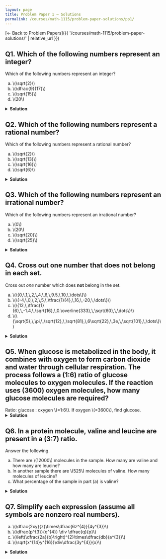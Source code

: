 ```yaml
---
layout: page
title: Problem Paper 1 — Solutions
permalink: /courses/math-1115/problem-paper-solutions/pp1/
---
```


[← Back to Problem Papers]({{ '/courses/math-1115/problem-paper-solutions/' | relative_url }})

## Q1. Which of the following numbers represent an integer?

<div class="problem">
  <div class="prompt">Which of the following numbers represent an integer?</div>
  <ol type="a" class="options four">
  <li>\(\sqrt{2}\)</li>
  <li>\(\dfrac{9}{17}\)</li>
  <li>\(\sqrt{15}\)</li>
  <li>\(20\)</li>
</ol>

</div>

<details class="solution">
  <summary><strong>Solution</strong></summary>

An integer is a whole number (positive, negative, or zero).
$$
\sqrt{2}\approx1.41\notin\mathbb{Z},\qquad
\dfrac{9}{17}\in\mathbb{Q}\setminus\mathbb{Z},\qquad
\sqrt{15}\approx3.87\notin\mathbb{Z},\qquad
20\in\mathbb{Z}.
$$
Thus the correct choice is
$$\boxed{\text{(d) }20}.$$
</details>

## Q2. Which of the following numbers represent a rational number?

<div class="problem">
  <div class="prompt">Which of the following numbers represent a rational number?</div>
  <ol type="a" class="options four">
    <li>\(\sqrt{2}\)</li>
    <li>\(\sqrt{13}\)</li>
    <li>\(\sqrt{16}\)</li>
    <li>\(\sqrt{6}\)</li>
  </ol>
</div>

<details class="solution">
  <summary><strong>Solution</strong></summary>

A rational number can be written as a fraction \(\tfrac{p}{q}\) with \(p,q\in\mathbb{Z}\) and \(q\neq 0\). 
$$
\sqrt{2},\ \sqrt{13},\ \sqrt{6}\ \text{are irrational},\qquad
\sqrt{16}=4\in\mathbb{Z}\subset\mathbb{Q}.
$$
Hence the correct choice is \(\boxed{\text{(c) }\sqrt{16}}\).
</details>



## Q3. Which of the following numbers represent an irrational number?

<div class="problem">
  <div class="prompt">Which of the following numbers represent an irrational number?</div>
  <ol type="a" class="options four">
    <li>\(0\)</li>
    <li>\(20\)</li>
    <li>\(\sqrt{20}\)</li>
    <li>\(\sqrt{25}\)</li>
  </ol>
</div>

<details class="solution">
  <summary><strong>Solution</strong></summary>

An irrational number cannot be expressed as a ratio of integers.
$$
0\in\mathbb{Z},\qquad 20\in\mathbb{Z},\qquad \sqrt{25}=5\in\mathbb{Z}.
$$
$$
\sqrt{20}=2\sqrt{5}\notin\mathbb{Q}.
$$
Thus the irrational number is \(\boxed{\text{(c) }\sqrt{20}}\).
</details>



## Q4. Cross out one number that does <strong>not</strong> belong in each set.

<div class="problem">
  <div class="prompt">Cross out <em>one</em> number which does <strong>not</strong> belong in the set.</div>
  <ol type="a" class="options">
    <li>\(\{0,\,1,\,2,\,4,\,6,\,9.5,\,10,\,\dots\}\)</li>
    <li>\(\{-4,\,0,\,2,\,5,\,\tfrac{1}{4},\,16,\,-20,\,\dots\}\)</li>
    <li>\(\{12,\,\tfrac{1}{6},\,-1.4,\,\sqrt{16},\,0.\overline{333},\,\sqrt{60},\,\dots\}\)</li>
    <li>\(\{\sqrt{5},\,\pi,\,\sqrt{12},\,\sqrt{81},\,6\sqrt{22},\,3e,\,\sqrt{101},\,\dots\}\)</li>
  </ol>
</div>

<details class="solution">
  <summary><strong>Solution</strong></summary>

- (a) Mostly integers (whole numbers); \(9.5\) is not an integer → cross out \(9.5\).<br>
- (b) Integers; \(\tfrac{1}{4}\) is fractional → cross out \(\tfrac{1}{4}\).<br>
- (c) Rationals; \(\sqrt{60}\) is irrational → cross out \(\sqrt{60}\).<br>
- (d) Irrationals; \(\sqrt{81}=9\) is rational → cross out \(\sqrt{81}\).<br>

Therefore,
$$
\boxed{9.5,\ \tfrac{1}{4},\ \sqrt{60},\ \sqrt{81}}.
$$
</details>



## Q5. When glucose is metabolized in the body, it combines with oxygen to form carbon dioxide and water through cellular respiration. The process follows a \(1:6\) ratio of glucose molecules to oxygen molecules. If the reaction uses \(3600\) oxygen molecules, how many glucose molecules are required?

<div class="problem">
  <div class="prompt">
    Ratio: glucose : oxygen \(=1:6\). If oxygen \(=3600\), find glucose.
  </div>
</div>

<details class="solution">
  <summary><strong>Solution</strong></summary>
Let the common scaling factor be \(k\). Then glucose \(=1k\), oxygen \(=6k\).
From \(6k=3600\), we get \(k=3600/6=600\).  
Therefore glucose \(=1k=600\).

$$\boxed{600\ \text{glucose molecules}}.$$
</details>



## Q6. In a protein molecule, valine and leucine are present in a \(3:7\) ratio.

<div class="problem">
  <div class="prompt">Answer the following.</div>
  <ol type="a" class="options">
    <li>There are \(12000\) molecules in the sample. How many are valine and how many are leucine?</li>
    <li>In another sample there are \(525\) molecules of valine. How many molecules of leucine?</li>
    <li>What percentage of the sample in part (a) is valine?</li>
  </ol>
</div>

<details class="solution">
  <summary><strong>Solution</strong></summary>

Write \(\text{valine}:\text{leucine}=3:7\). The total “parts” is \(3+7=10\).

<ol type="a">
  <li>
    Each part represents \(12000/10=1200\) molecules.  <br>
    Hence \(\text{valine}=3\times1200=3600\), \(\text{leucine}=7\times1200=8400\). <br>
    <br>
  </li>
  <li>
    Let \(3k=525\Rightarrow k=175\). Then \(\text{leucine}=7k=7\times175=1225\).   <br>
    (Equivalently, \(\text{leucine}=\frac{7}{3}\cdot525=1225\).)  <br>
     <br>
  </li>
  <li>
    Valine is \(\dfrac{3}{10}=0.3=30\%\).   <br>
    Check: \(3600/12000=0.3\).  <br>
  </li>
</ol>
</details>


## Q7. Simplify each expression (assume all symbols are nonzero real numbers).

<div class="problem">
  <div class="prompt"></div>
  <ol type="a" class="options">
    <li>\(\dfrac{2xy}{z}\times\dfrac{6z^{4}}{4y^{3}}\)</li>
    <li>\(\dfrac{p^{3}}{q^{4}} \div \dfrac{q}{p}\)</li>
    <li>\(\left(\dfrac{2a}{b}\right)^{2}\times\dfrac{db}{a^{3}}\)</li>
    <li>\(\sqrt{x^{14}y^{16}}\div\dfrac{3y^{4}}{x}\)</li>
  </ol>
</div>

<details class="solution">
  <summary><strong>Solution</strong></summary>

<strong>(a)</strong>
\(
\frac{2xy}{z}\times\frac{6z^{4}}{4y^{3}}
=\frac{12\,x\,y\,z^{4}}{4\,y^{3}\,z}
=3x\,\frac{z^{4}}{z}\,\frac{y}{y^{3}}
=\boxed{\frac{3xz^{3}}{y^{2}}}.
\) <br>

<br>

<strong>(b)</strong>
\(
\frac{p^{3}}{q^{4}} \div \frac{q}{p}
=\frac{p^{3}}{q^{4}}\cdot\frac{p}{q}
=\frac{p^{4}}{q^{5}}
=\boxed{\frac{p^{4}}{q^{5}}}.
\)<br>

<br>

<strong>(c)</strong>
\(
\left(\frac{2a}{b}\right)^{2}\times\frac{db}{a^{3}}
=\frac{4a^{2}}{b^{2}}\cdot\frac{db}{a^{3}}
=\frac{4d}{ab}
=\boxed{\frac{4d}{ab}}.
\)

<br>

<strong>(d)</strong>
First \(\sqrt{x^{14}y^{16}}=x^{7}y^{8}\). Then
\(
x^{7}y^{8}\div\frac{3y^{4}}{x}
=x^{7}y^{8}\cdot\frac{x}{3y^{4}}
=\frac{x^{8}y^{4}}{3}
=\boxed{\frac{x^{8}y^{4}}{3}}.
\)
</details>

















